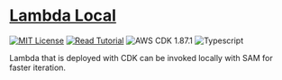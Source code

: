 # [Lambda Local](https://apoorv.blog/posts/invoke-cdk-lambda-locally-with-sam.html)

[![MIT License](https://badgen.now.sh/badge/License/MIT/blue)](https://github.com/apoorvmote/cdk-examples/blob/master/License.md)
[![Read Tutorial](https://badgen.now.sh/badge/Read/Tutorial/purple)](https://apoorv.blog/posts/invoke-cdk-lambda-locally-with-sam.html)
![AWS CDK 1.87.1](https://badgen.net/badge/aws-cdk/1.87.1/yellow)
![Typescript](https://badgen.net/badge/icon/typescript?icon=typescript&label)

Lambda that is deployed with CDK can be invoked locally with SAM for faster iteration.